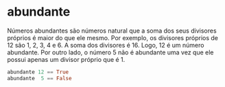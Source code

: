 # abundante

Números abundantes são números natural  que a soma dos seus divisores próprios é maior do que ele mesmo. Por exemplo, os divisores próprios de 12 são 1, 2, 3, 4 e 6. A soma dos divisores é 16. Logo, 12 é um número abundante. Por outro lado, o número 5 não é abundante uma vez que ele possui apenas um divisor próprio que é 1.


```hs
abundante 12 == True
abundante  5 == False
```
